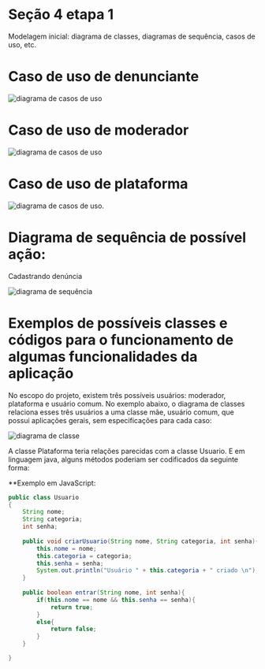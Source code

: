 # Seção 4 etapa 1

 Modelagem inicial: diagrama de classes, diagramas de sequência, casos de uso, etc.

 # Caso de uso de denunciante 

![diagrama de casos de uso](https://www.plantuml.com/plantuml/png/RP0nQWD134LxdK9ixoAsws1mRX2INing7S7ko4YQAkGm8KNka7OlbXb8y6Ac_NhlW_x9WopACiFCKs0ecbpU0aSnJY6Q0IY56ZvnBZa9vM20TgDycHc7P_7WXN3aXgm_ZV41tm6nE2VoofnDo6xd0SdnvVomHLxPP99KCG-AuZZMoZjXtnUChoLe_Lw_j5gErvc29hM5_4yyTCLRl-F44arLGorXwfKlwwU9_dSSuGDWCmBkTe_jYKwsxsI7JdQ44-UnRlyB)

# Caso de uso de moderador

![diagrama de casos de uso](https://www.plantuml.com/plantuml/png/RS-nIeD13C3nFKyHkXUnxIoLkheeFa2uIpy3TnT9SfFuCEBWExZUY_afM4lRzPyV8Tbwa4Ml1Ghl0qFHP7eEp6ASGhG1K0erlDVCHbaDu6T2RIgCYqVnu4gO6U-uZQ-MX7o1hu3OdHFvR6uJkvFDvX-GuzFk-aH9a5qPftvHhuxr0tkOj4biRdsyc-YVMn-xdTRU9D7u71-AIIk-50hQgzN3uWsy0HpUm-NovlUsqx8wA-kpie4jjznh-GO0)

# Caso de uso de plataforma

![diagrama de casos de uso](https://www.plantuml.com/plantuml/png/POy_JiCn38Ltd-AfUmVQ7LLg3u107C1A_2kHahYAdGbn6WOcBi2QYn7A7ofrVVxU--ITEJVl9LEMnU6AbevFZfYQ14zQYJYuDjnbTbwq5IRwEd4zPi7g8PbBOKJ1GUhug26nhV1CG3S9R9FPQ-ar1HvlurKHjA1ebCPHcqoM3O_xcyl2GHQnysQJK_VluW-ukGJlnKvgpfZmdnqpb33UbwdydT_I2z7_2rYlRy_IgsXp7Mrf9pNsaZy1).

# Diagrama de sequência de possível ação:
Cadastrando denúncia

![diagrama de sequência](https://www.plantuml.com/plantuml/png/bP0nJaCn44HxdsBB82LAJu4YGKl52KRs9h7qlRRMDlU9A3W07QqlnWgHh_zJWEYycfattZtK1cqzJGw-PQKdbYu-GXgxOahqiTX0Bx4sJlXnFUV0Yf3LkKM0TWzN7zsJHq1jclTJFaNPzDh7HMFUKcKvuyvTdJjBBI6Mp7ACcZ3Unrkcm3UeFokXLyVcrngaaYiLAAWei_Wpwng-ei-Un-_W9g1XIrvZuYsLoQPZrWHxQtvTBdXRN1jQhnH0WMLycW2ZizZKU1cRpsmX2APOLwlDyleACvJWEJRiXKy8-DT_26LyL8ACYxMoEx24dgOl)


# Exemplos de possíveis classes e códigos para o funcionamento de algumas funcionalidades da aplicação

No escopo do projeto, existem três possíveis usuários: moderador, plataforma e usuário comum. No exemplo abaixo, o diagrama de classes relaciona esses três usuários a uma classe mãe, usuário comum, que possui aplicações gerais, sem especificações para cada caso:

![diagrama de classe](https://www.plantuml.com/plantuml/png/XP4zJiD048NxFSN8JVXH2beNA19f4H8HTJHu9ywW_ObcPsaG4dVW49o0XZOtuIHumR4LWuIhzPltvdtQNIH5qUoTKLP7i6Hi1Js29RXoc18b-7nvXHKdfHzvIM7_4Hf6Onnj53I2SBjLi2pKACTWp6m8xuGxxmuvcQP89PvBEYZ1au7kcqEyVo3bnrZ3IZj_syiOOc2FEjLjloAjDyIAgGOE-ZqxxqwRA1xbfbzvSZg4dqsFS1qj2Tee_m6CHTYCJR-6GarEQ8z1D2gwjQNru2iePJvmtAMCmd6W2D7JXA11fJOAuqHF5BPug2iRPt1B3lTl-tTAG4abQvPowuUIwgo2-VmIgelgw0rgiEFVd-xnkchmXxCn2mesU_S5)

A classe Plataforma teria relações parecidas com a classe Usuario. E em linguagem java, alguns métodos poderiam ser codificados da seguinte forma: 


**Exemplo em JavaScript:

```java
public class Usuario
{
    String nome;
    String categoria;
    int senha;
    
    public void criarUsuario(String nome, String categoria, int senha){
        this.nome = nome;
        this.categoria = categoria;
        this.senha = senha;
        System.out.println("Usuário " + this.categoria + " criado \n");
    }
    
    public boolean entrar(String nome, int senha){
        if(this.nome == nome && this.senha == senha){
            return true;
        }
        else{
            return false;
        }
    }

}








